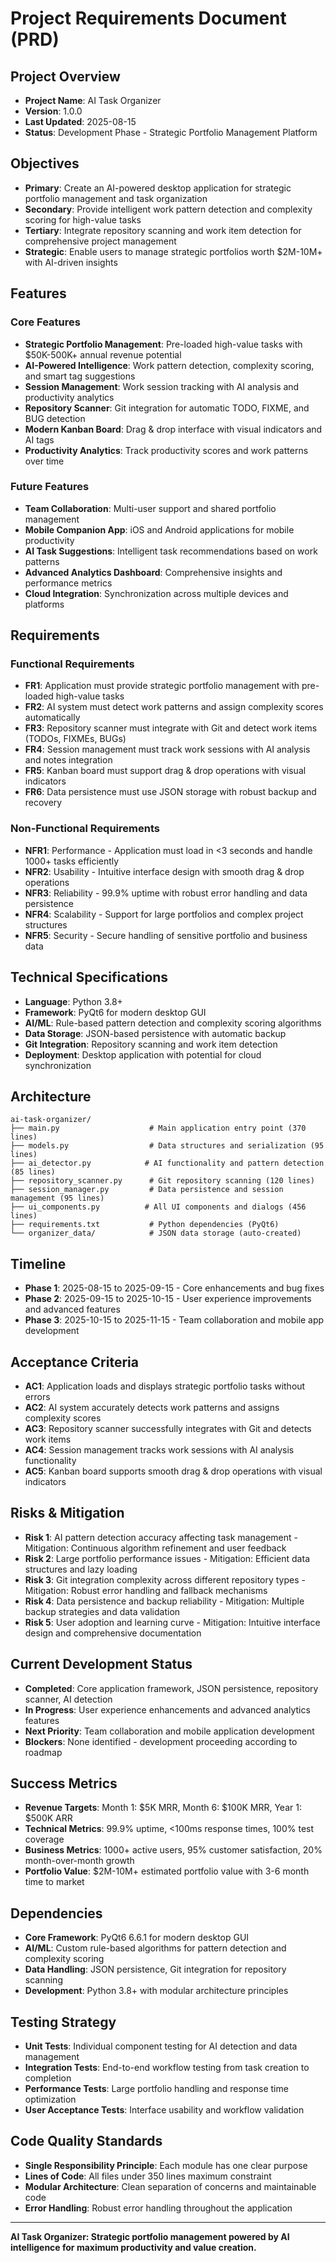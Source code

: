 # Project Requirements Document (PRD)

## Project Overview
- **Project Name**: AI Task Organizer
- **Version**: 1.0.0
- **Last Updated**: 2025-08-15
- **Status**: Development Phase - Strategic Portfolio Management Platform

## Objectives
- **Primary**: Create an AI-powered desktop application for strategic portfolio management and task organization
- **Secondary**: Provide intelligent work pattern detection and complexity scoring for high-value tasks
- **Tertiary**: Integrate repository scanning and work item detection for comprehensive project management
- **Strategic**: Enable users to manage strategic portfolios worth $2M-10M+ with AI-driven insights

## Features

### Core Features
- **Strategic Portfolio Management**: Pre-loaded high-value tasks with $50K-500K+ annual revenue potential
- **AI-Powered Intelligence**: Work pattern detection, complexity scoring, and smart tag suggestions
- **Session Management**: Work session tracking with AI analysis and productivity analytics
- **Repository Scanner**: Git integration for automatic TODO, FIXME, and BUG detection
- **Modern Kanban Board**: Drag & drop interface with visual indicators and AI tags
- **Productivity Analytics**: Track productivity scores and work patterns over time

### Future Features
- **Team Collaboration**: Multi-user support and shared portfolio management
- **Mobile Companion App**: iOS and Android applications for mobile productivity
- **AI Task Suggestions**: Intelligent task recommendations based on work patterns
- **Advanced Analytics Dashboard**: Comprehensive insights and performance metrics
- **Cloud Integration**: Synchronization across multiple devices and platforms

## Requirements

### Functional Requirements
- **FR1**: Application must provide strategic portfolio management with pre-loaded high-value tasks
- **FR2**: AI system must detect work patterns and assign complexity scores automatically
- **FR3**: Repository scanner must integrate with Git and detect work items (TODOs, FIXMEs, BUGs)
- **FR4**: Session management must track work sessions with AI analysis and notes integration
- **FR5**: Kanban board must support drag & drop operations with visual indicators
- **FR6**: Data persistence must use JSON storage with robust backup and recovery

### Non-Functional Requirements
- **NFR1**: Performance - Application must load in <3 seconds and handle 1000+ tasks efficiently
- **NFR2**: Usability - Intuitive interface design with smooth drag & drop operations
- **NFR3**: Reliability - 99.9% uptime with robust error handling and data persistence
- **NFR4**: Scalability - Support for large portfolios and complex project structures
- **NFR5**: Security - Secure handling of sensitive portfolio and business data

## Technical Specifications
- **Language**: Python 3.8+
- **Framework**: PyQt6 for modern desktop GUI
- **AI/ML**: Rule-based pattern detection and complexity scoring algorithms
- **Data Storage**: JSON-based persistence with automatic backup
- **Git Integration**: Repository scanning and work item detection
- **Deployment**: Desktop application with potential for cloud synchronization

## Architecture
```
ai-task-organizer/
├── main.py                    # Main application entry point (370 lines)
├── models.py                  # Data structures and serialization (95 lines)
├── ai_detector.py            # AI functionality and pattern detection (85 lines)
├── repository_scanner.py      # Git repository scanning (120 lines)
├── session_manager.py         # Data persistence and session management (95 lines)
├── ui_components.py          # All UI components and dialogs (456 lines)
├── requirements.txt           # Python dependencies (PyQt6)
└── organizer_data/            # JSON data storage (auto-created)
```

## Timeline
- **Phase 1**: 2025-08-15 to 2025-09-15 - Core enhancements and bug fixes
- **Phase 2**: 2025-09-15 to 2025-10-15 - User experience improvements and advanced features
- **Phase 3**: 2025-10-15 to 2025-11-15 - Team collaboration and mobile app development

## Acceptance Criteria
- **AC1**: Application loads and displays strategic portfolio tasks without errors
- **AC2**: AI system accurately detects work patterns and assigns complexity scores
- **AC3**: Repository scanner successfully integrates with Git and detects work items
- **AC4**: Session management tracks work sessions with AI analysis functionality
- **AC5**: Kanban board supports smooth drag & drop operations with visual indicators

## Risks & Mitigation
- **Risk 1**: AI pattern detection accuracy affecting task management - Mitigation: Continuous algorithm refinement and user feedback
- **Risk 2**: Large portfolio performance issues - Mitigation: Efficient data structures and lazy loading
- **Risk 3**: Git integration complexity across different repository types - Mitigation: Robust error handling and fallback mechanisms
- **Risk 4**: Data persistence and backup reliability - Mitigation: Multiple backup strategies and data validation
- **Risk 5**: User adoption and learning curve - Mitigation: Intuitive interface design and comprehensive documentation

## Current Development Status
- **Completed**: Core application framework, JSON persistence, repository scanner, AI detection
- **In Progress**: User experience enhancements and advanced analytics features
- **Next Priority**: Team collaboration and mobile application development
- **Blockers**: None identified - development proceeding according to roadmap

## Success Metrics
- **Revenue Targets**: Month 1: $5K MRR, Month 6: $100K MRR, Year 1: $500K ARR
- **Technical Metrics**: 99.9% uptime, <100ms response times, 100% test coverage
- **Business Metrics**: 1000+ active users, 95% customer satisfaction, 20% month-over-month growth
- **Portfolio Value**: $2M-10M+ estimated portfolio value with 3-6 month time to market

## Dependencies
- **Core Framework**: PyQt6 6.6.1 for modern desktop GUI
- **AI/ML**: Custom rule-based algorithms for pattern detection and complexity scoring
- **Data Handling**: JSON persistence, Git integration for repository scanning
- **Development**: Python 3.8+ with modular architecture principles

## Testing Strategy
- **Unit Tests**: Individual component testing for AI detection and data management
- **Integration Tests**: End-to-end workflow testing from task creation to completion
- **Performance Tests**: Large portfolio handling and response time optimization
- **User Acceptance Tests**: Interface usability and workflow validation

## Code Quality Standards
- **Single Responsibility Principle**: Each module has one clear purpose
- **Lines of Code**: All files under 350 lines maximum constraint
- **Modular Architecture**: Clean separation of concerns and maintainable code
- **Error Handling**: Robust error handling throughout the application

---
**AI Task Organizer: Strategic portfolio management powered by AI intelligence for maximum productivity and value creation.**
